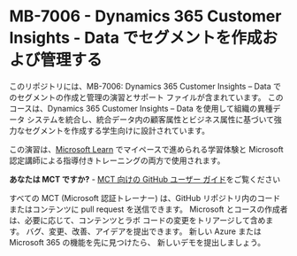 # MB-7006 - Dynamics 365 Customer Insights - Data でセグメントを作成および管理する

このリポジトリには、MB-7006: Dynamics 365 Customer Insights – Data でのセグメントの作成と管理の演習とサポート ファイルが含まれています。 このコースは、Dynamics 365 Customer Insights – Data を使用して組織の異種データ システムを統合し、統合データ内の顧客属性とビジネス属性に基づいて強力なセグメントを作成する学生向けに設計されています。

この演習は、[Microsoft Learn](https://learn.microsoft.com) でマイペースで進められる学習体験と Microsoft 認定講師による指導付きトレーニングの両方で使用されます。

**あなたは MCT ですか?** - [MCT 向けの GitHub ユーザー ガイド](https://microsoftlearning.github.io/MCT-User-Guide/)をご覧ください

すべての MCT (Microsoft 認証トレーナー) は、GitHub リポジトリ内のコードまたはコンテンツに pull request を送信できます。 Microsoft とコースの作成者は、必要に応じて、コンテンツとラボ コードの変更をトリアージして含めます。 バグ、変更、改善、アイデアを提出できます。 新しい Azure または Microsoft 365 の機能を先に見つけたら、 新しいデモを提出しましょう。

